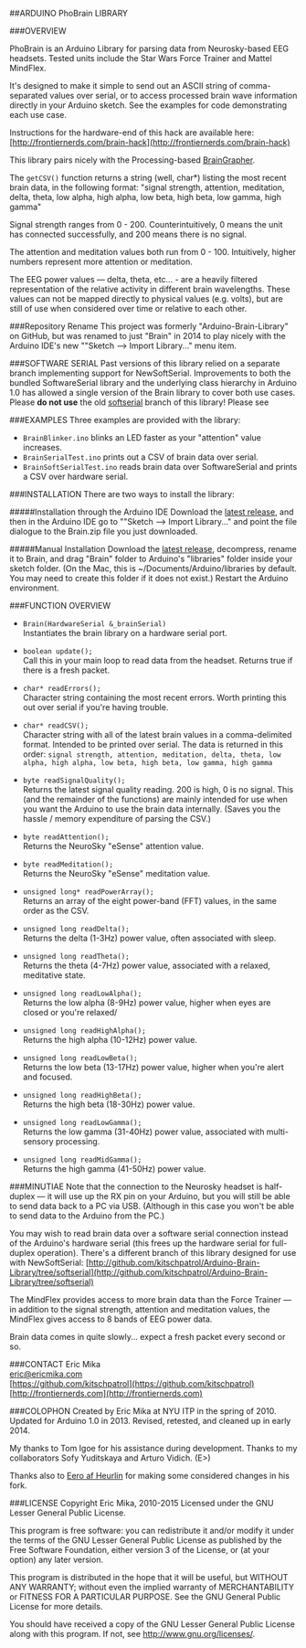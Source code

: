 ##ARDUINO PhoBrain LIBRARY

###OVERVIEW

PhoBrain is an Arduino Library for parsing data from Neurosky-based EEG headsets. Tested units include the Star Wars Force Trainer and Mattel MindFlex.

It's designed to make it simple to send out an ASCII string of comma-separated values over serial, or to access processed brain wave information directly in your Arduino sketch. See the examples for code demonstrating each use case.

Instructions for the hardware-end of this hack are available here: [http://frontiernerds.com/brain-hack](http://frontiernerds.com/brain-hack)

This library pairs nicely with the Processing-based [BrainGrapher](https://github.com/kitschpatrol/BrainGrapher).

The `getCSV()` function returns a string (well, char*) listing the most recent brain data, in the following format:
"signal strength, attention, meditation, delta, theta, low alpha, high alpha, low beta, high beta, low gamma, high gamma"

Signal strength ranges from 0 - 200. Counterintuitively, 0 means the unit has connected successfully, and 200 means there is no signal.

The attention and meditation values both run from 0 - 100. Intuitively, higher numbers represent more attention or meditation.

The EEG power values — delta, theta, etc... - are a heavily filtered representation of the relative activity in different brain wavelengths. These values can not be mapped directly to physical values (e.g. volts), but are still of use when considered over time or relative to each other.

###Repository Rename
This project was formerly "Arduino-Brain-Library" on GitHub, but was renamed to just "Brain" in 2014 to play nicely with the Arduino IDE's new ""Sketch --> Import Library..." menu item.

###SOFTWARE SERIAL
Past versions of this library relied on a separate branch implementing support for NewSoftSerial. Improvements to both the bundled SoftwareSerial library and the underlying class hierarchy in Arduino 1.0 has allowed a single version of the Brain library to cover both use cases. Please **do not use** the old [softserial](https://github.com/kitschpatrol/Brain/tree/softserial) branch of this library! Please see


###EXAMPLES
Three examples are provided with the library:

- `BrainBlinker.ino` blinks an LED faster as your "attention" value increases.
- `BrainSerialTest.ino` prints out a CSV of brain data over serial.
- `BrainSoftSerialTest.ino` reads brain data over SoftwareSerial and prints a CSV over hardware serial. 

###INSTALLATION
There are two ways to install the library:

#####Installation through the Arduino IDE
Download the [latest release](https://github.com/kitschpatrol/Brain/releases), and then in the Arduino IDE go to ""Sketch --> Import Library..." and point the file dialogue to the Brain.zip file you just downloaded.

#####Manual Installation
Download the [latest release](https://github.com/kitschpatrol/Brain/releases), decompress, rename it to Brain, and drag "Brain" folder to Arduino's "libraries" folder inside your sketch folder. (On the Mac, this is ~/Documents/Arduino/libraries by default. You may need to create this folder if it does not exist.) Restart the Arduino environment.


###FUNCTION OVERVIEW

- `Brain(HardwareSerial &_brainSerial)`  
Instantiates the brain library on a hardware serial port.

- `boolean update();`  
Call this in your main loop to read data from the headset. Returns true if there is a fresh packet.

- `char* readErrors();`  
Character string containing the most recent errors. Worth printing this out over serial if you're having trouble.

- `char* readCSV();`  
Character string with all of the latest brain values in a comma-delimited format. Intended to be printed over serial. The data is returned in this order: `signal strength, attention, meditation, delta, theta, low alpha, high alpha, low beta, high beta, low gamma, high gamma`


- `byte readSignalQuality();`  
Returns the latest signal quality reading. 200 is high, 0 is no signal. This (and the remainder of the functions) are mainly intended for use when you want the Arduino to use the brain data internally. (Saves you the hassle / memory expenditure of parsing the CSV.)

- `byte readAttention();`  
Returns the NeuroSky "eSense" attention value.

- `byte readMeditation();`  
Returns the NeuroSky "eSense" meditation value.

- `unsigned long* readPowerArray();`  
Returns an array of the eight power-band (FFT) values, in the same order as the CSV.

- `unsigned long readDelta();`  
Returns the delta (1-3Hz) power value, often associated with sleep.

- `unsigned long readTheta();`  
Returns the theta (4-7Hz) power value, associated with a relaxed, meditative state.

- `unsigned long readLowAlpha();`  
Returns the low alpha (8-9Hz) power value, higher when eyes are closed or you're relaxed/

- `unsigned long readHighAlpha();`  
Returns the high alpha (10-12Hz) power value.

- `unsigned long readLowBeta();`  
Returns the low beta (13-17Hz) power value, higher when you're alert and focused.

- `unsigned long readHighBeta();`  
Returns the high beta (18-30Hz) power value.

- `unsigned long readLowGamma();`  
Returns the low gamma (31-40Hz) power value, associated with multi-sensory processing.

- `unsigned long readMidGamma();`  
Returns the high gamma (41-50Hz) power value.


###MINUTIAE
Note that the connection to the Neurosky headset is half-duplex — it will use up the RX pin on your Arduino, but you will still be able to send data back to a PC via USB. (Although in this case you won't be able to send data to the Arduino from the PC.)

You may wish to read brain data over a software serial connection instead of the Arduino's hardware serial (this frees up the hardware serial for full-duplex operation). There's a different branch of this library designed for use with NewSoftSerial: [http://github.com/kitschpatrol/Arduino-Brain-Library/tree/softserial](http://github.com/kitschpatrol/Arduino-Brain-Library/tree/softserial)

The MindFlex provides access to more brain data than the Force Trainer — in addition to the signal strength, attention and meditation values, the MindFlex gives access to 8 bands of EEG power data.

Brain data comes in quite slowly... expect a fresh packet every second or so.


###CONTACT
Eric Mika  
eric@ericmika.com  
[https://github.com/kitschpatrol](https://github.com/kitschpatrol)  
[http://frontiernerds.com](http://frontiernerds.com)  

###COLOPHON
Created by Eric Mika at NYU ITP in the spring of 2010.
Updated for Arduino 1.0 in 2013.
Revised, retested, and cleaned up in early 2014.

My thanks to Tom Igoe for his assistance during development. Thanks to my collaborators Sofy Yuditskaya and Arturo Vidich. (E>)

Thanks also to [Eero af Heurlin](https://github.com/rambo) for making some considered changes in his fork.


###LICENSE
Copyright Eric Mika, 2010-2015
Licensed under the GNU Lesser General Public License.

This program is free software: you can redistribute it and/or modify it under the terms of the GNU Lesser General Public License as published by the Free Software Foundation, either version 3 of the License, or (at your option) any later version.

This program is distributed in the hope that it will be useful, but WITHOUT ANY WARRANTY; without even the implied warranty of MERCHANTABILITY or FITNESS FOR A PARTICULAR PURPOSE. See the GNU General Public License for more details.

You should have received a copy of the GNU Lesser General Public License along with this program. If not, see http://www.gnu.org/licenses/.